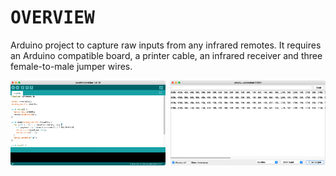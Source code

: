 # <samp>OVERVIEW</samp>

Arduino project to capture raw inputs from any infrared remotes.
It requires an Arduino compatible board, a printer cable, an infrared receiver and three female-to-male jumper wires.

<img src="assets/img1.png" width="49.25%"/><img src="assets/img0.png" width="1.5%"/><img src="assets/img2.png" width="49.25%"/>
